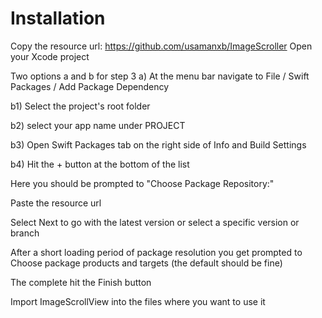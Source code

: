 # Installation

Copy the resource url:
https://github.com/usamanxb/ImageScroller
Open your Xcode project

Two options a and b for step 3
a)   At the menu bar navigate to File / Swift Packages / Add Package Dependency

b1) Select the project's root folder

b2) select your app name under PROJECT

b3) Open Swift Packages tab on the right side of Info and Build Settings

b4) Hit the + button at the bottom of the list

Here you should be prompted to "Choose Package Repository:"

Paste the resource url

Select Next to go with the latest version or select a specific version or branch

After a short loading period of package resolution you get prompted to Choose package products and targets (the default should be fine)

The complete hit the Finish button

Import ImageScrollView into the files where you want to use it
